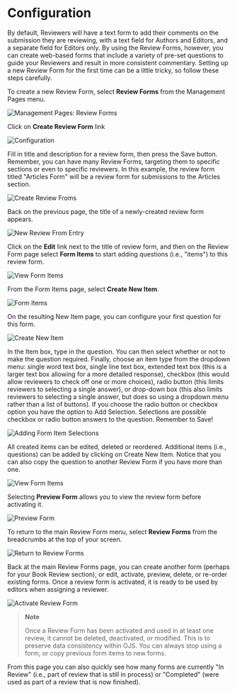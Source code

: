# Configuration

By default, Reviewers will have a text form to add their comments on the submission they are reviewing, with a text field for Authors and Editors, and a separate field for Editors only. By using the Review Forms, however, you can create web-based forms that include a variety of pre-set questions to guide your Reviewers and result in more consistent commentary. Setting up a new Review Form for the first time can be a little tricky, so follow these steps carefully.

To create a new Review Form, select **Review Forms** from the Management Pages menu.

![Management Pages: Review Forms](images/chapter5/jm_review_forms_.png)

Click on **Create Review Form** link

![Configuration](images/chapter5/review_forms_home.png)

Fill in title and description for a review form, then press the Save button. Remember, you can have many Review Forms, targeting them to specific sections or even to specific reviewers. In this example, the review form titled "Articles Form" will be a review form for submissions to the Articles section.

![Create Review Froms](images/chapter5/create_review_form.png)

Back on the previous page, the title of a newly-created review form appears.

![New Review From Entry](images/chapter5/new_review_form.png)

Click on the **Edit** link next to the title of review form, and then on the Review Form page select **Form Items** to start adding questions (i.e., "items") to this review form.

![View Form Items](images/chapter5/view_form_items.png)

From the Form Items page, select **Create New Item**.

![Form Items](images/chapter5/form_items.png)

On the resulting New Item page, you can configure your first question for this form.

![Create New Item](images/chapter5/create_new_item.png)

In the Item box, type in the question. You can then select whether or not to make the question required. Finally, choose an item type from the dropdown menu: single word text box, single line text box, extended text box (this is a larger text box allowing for a more detailed response), checkbox (this would allow reviewers to check off one or more choices), radio button (this limits reviewers to selecting a single answer), or drop-down box (this also limits reviewers to selecting a single answer, but does so using a dropdown menu rather than a list of buttons). If you choose the radio button or checkbox option you have the option to Add Selection. Selections are possible checkbox or radio button answers to the question. Remember to Save!

![Adding Form Item Selections](images/chapter5/adding_form_items.png)

All created items can be edited, deleted or reordered. Additional items (i.e., questions) can be added by clicking on Create New Item. Notice that you can also copy the question to another Review Form if you have more than one.

![View Form Items](images/chapter5/view_new_items.png)

Selecting **Preview Form** allows you to view the review form before activating it.

![Preview Form](images/chapter5/preview_form.png)

To return to the main Review Form menu, select **Review Forms** from the breadcrumbs at the top of your screen.

![Return to Review Forms](images/chapter5/return_to_review_form.png)

Back at the main Review Forms page, you can create another form (perhaps for your Book Review section), or edit, activate, preview, delete, or re-order existing forms. Once a review form is activated, it is ready to be used by editors when assigning a reviewer.

![Activate Review Form](images/chapter5/activate_form.png)

> **Note**
> 
> Once a Review Form has been activated and used in at least one review, it cannot be deleted, deactivated, or modified. This is to preserve data consistency within OJS. You can always stop using a form, or copy previous form items to new forms.

From this page you can also quickly see how many forms are currently "In Review" (i.e., part of review that is still in process) or "Completed" (were used as part of a review that is now finished).
